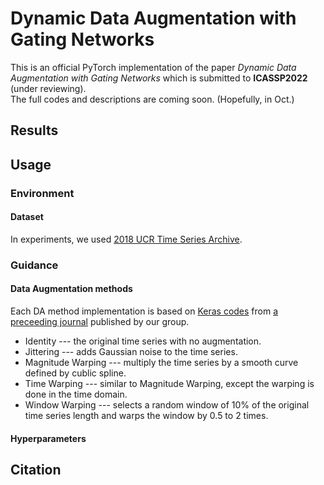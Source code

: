 # Dynamic Data Augmentation with Gating Networks
This is an official PyTorch implementation of the paper *Dynamic Data Augmentation with Gating Networks* which is submitted to **ICASSP2022** (under reviewing).  
The full codes and descriptions are coming soon. (Hopefully, in Oct.)  
## Results

## Usage

### Environment

#### Dataset
In experiments, we used [2018 UCR Time Series Archive](https://www.cs.ucr.edu/~eamonn/time_series_data_2018/).  

### Guidance

#### Data Augmentation methods
Each DA method implementation is based on [Keras codes](https://github.com/uchidalab/time_series_augmentation) from [a preceeding journal](https://journals.plos.org/plosone/article?id=10.1371/journal.pone.0254841) published by our group.
* Identity --- the original time series with no augmentation.  
* Jittering --- adds Gaussian noise to the time series.  
* Magnitude Warping --- multiply the time series by a smooth curve defined by cublic spline.  
* Time Warping --- similar to Magnitude Warping, except the warping is done in the time domain.  
* Window Warping --- selects a random window of 10% of the original time series length and warps the window by 0.5 to 2 times.  

#### Hyperparameters

## Citation
